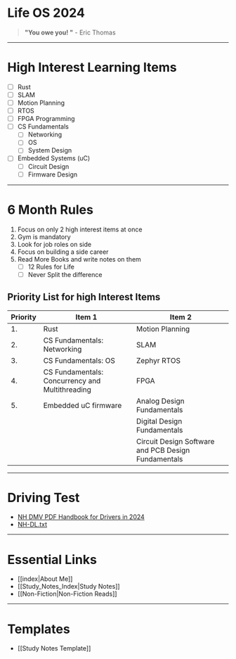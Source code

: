 # Life OS 2024

> **"You owe you! "** - Eric Thomas

---

# High Interest Learning Items
 - [ ] Rust
 - [ ] SLAM
 - [ ] Motion Planning
 - [ ] RTOS
 - [ ] FPGA Programming
 - [ ] CS Fundamentals
	 - [ ] Networking
	 - [ ] OS
	 - [ ] System Design
 - [ ] Embedded Systems (uC)
	 - [ ] Circuit Design
	 - [ ] Firmware Design

---
# 6 Month Rules
1. Focus on only 2 high interest items at once
2. Gym is mandatory
3. Look for job roles on side
4. Focus on building a side career
5. Read More Books and write notes on them
	- [ ] 12 Rules for Life
	- [ ] Never Split the difference

## Priority List for high Interest Items
 
| Priority | Item 1                                          | Item 2                                              |
| -------- | ----------------------------------------------- | --------------------------------------------------- |
| 1.       | Rust                                            | Motion Planning                                     |
| 2.       | CS Fundamentals: Networking                     | SLAM                                                |
| 3.       | CS Fundamentals: OS                             | Zephyr RTOS                                         |
| 4.       | CS Fundamentals: Concurrency and Multithreading | FPGA                                                |
| 5.       | Embedded uC firmware                            | Analog Design Fundamentals                          |
|          |                                                 | Digital Design Fundamentals                         |
|          |                                                 | Circuit Design Software and PCB Design Fundamentals |
 

---
# Driving Test

- [NH DMV PDF Handbook for Drivers in 2024](https://driving-tests.org/new-hampshire/nh-dmv-drivers-handbook-manual/)
- [NH-DL.txt](NH-DL.txt)
---
# Essential Links
- [[index|About Me]]
- [[Study_Notes_Index|Study Notes]]
- [[Non-Fiction|Non-Fiction Reads]]
---
# Templates
- [[Study Notes Template]]